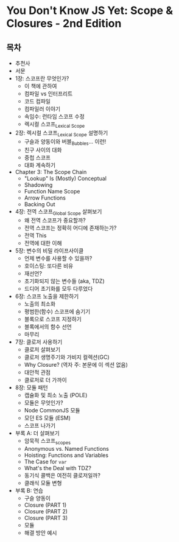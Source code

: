 # You Don't Know JS Yet: Scope & Closures - 2nd Edition

## 목차

* 추천사
* 서문
* 1장: 스코프란 무엇인가?
    * 이 책에 관하여
    * 컴파일 vs 인터프리트
    * 코드 컴파일
    * 컴파일러 이야기
    * 속임수: 런타임 스코프 수정
    * 렉시컬 스코프<sub>Lexical Scope</sub>
* 2장: 렉시컬 스코프<sub>Lexical Scope</sub> 설명하기
    * 구슬과 양동이와 버블<sub>Bubbles</sub>... 이런!
    * 친구 사이의 대화
    * 중첩 스코프
    * 대화 계속하기
* Chapter 3: The Scope Chain
    * "Lookup" Is (Mostly) Conceptual
    * Shadowing
    * Function Name Scope
    * Arrow Functions
    * Backing Out
* 4장: 전역 스코프<sub>Global Scope</sub> 살펴보기
    * 왜 전역 스코프가 중요할까?
    * 전역 스코프는 정확히 어디에 존재하는가?
    * 전역 This
    * 전역에 대한 이해
* 5장: 변수의 비밀 라이프사이클
    * 언제 변수를 사용할 수 있을까?
    * 호이스팅: 또다른 비유
    * 재선언?
    * 초기화되지 않는 변수들 (aka, TDZ)
    * 드디어 초기화를 모두 다루었다
* 6장: 스코프 노출을 제한하기
    * 노출의 최소화
    * 평범한(함수) 스코프에 숨기기
    * 블록으로 스코프 지정하기
    * 블록에서의 함수 선언
    * 마무리
* 7장: 클로저 사용하기
    * 클로저 살펴보기
    * 클로저 생명주기와 가비지 컬렉션(GC)
    * Why Closure? (역자 주: 본문에 이 섹션 없음)
    * 대안적 관점
    * 클로저로 더 가까이
* 8장: 모듈 패턴
    * 캡슐화 및 최소 노출 (POLE)
    * 모듈은 무엇인가?
    * Node CommonJS 모듈
    * 모던 ES 모듈 (ESM)
    * 스코프 나가기
* 부록 A: 더 살펴보기
    * 암묵적 스코프<sub>scopes</sub>
    * Anonymous vs. Named Functions
    * Hoisting: Functions and Variables
    * The Case for `var`
    * What's the Deal with TDZ?
    * 동기식 콜백은 여전히 클로저일까?
    * 클래식 모듈 변형
* 부록 B: 연습
    * 구슬 양동이
    * Closure (PART 1)
    * Closure (PART 2)
    * Closure (PART 3)
    * 모듈
    * 해결 방안 예시
